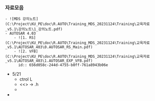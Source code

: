### 자료모음
	- ![MDS 강의노트](C:\Project\KU_PE\doc\R.AUTO\Training_MDS_20231124\Training\교육자료_v5.1\강의노트\1_강의노트.pdf)
	- AUTOSAR 4.03
		- ![1. RS](C:\Project\KU_PE\doc\R.AUTO\Training_MDS_20231124\Training\교육자료_v5.1\AUTOSAR_403\0.AUTOSAR_RS_Main.pdf)
		- ![2. VFB](C:\Project\KU_PE\doc\R.AUTO\Training_MDS_20231124\Training\교육자료_v5.1\AUTOSAR_403\1.AUTOSAR_EXP_VFB.pdf)
		  id:: 656d058c-244d-4755-b0ff-761a8943b06e
- 5/21
	- ctrol L
	- <<<Spec>> -> .h
	-
-